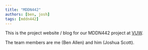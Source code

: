 ```yaml
---
title: "MDDN442"
authors: [ben, josh]
tags: [mddn442]
---
```


This is the project website / blog for our MDDN442 project at [VUW](http://www.victoria.ac.nz/design/).

The team members are me (Ben Allen) and him (Joshua Scott).
